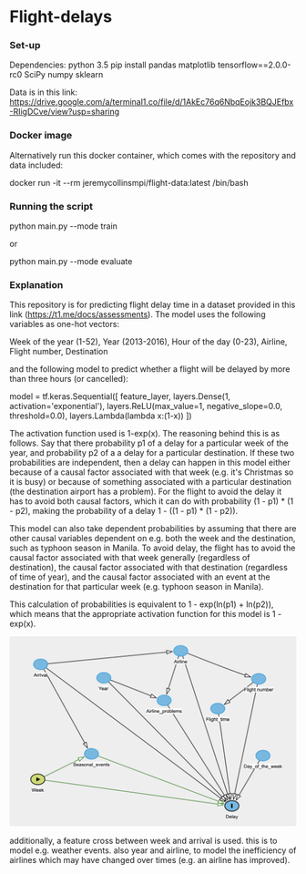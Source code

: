 # Flight-delays
### Set-up


Dependencies:
python 3.5
pip install pandas matplotlib tensorflow==2.0.0-rc0 SciPy numpy sklearn

Data is in this link: https://drive.google.com/a/terminal1.co/file/d/1AkEc76q6NbqEojk3BQJEfbx-RIigDCve/view?usp=sharing

### Docker image


Alternatively run this docker container, which comes with the repository and data included:

docker run -it --rm jeremycollinsmpi/flight-data:latest /bin/bash


### Running the script



python main.py --mode train

or 

python main.py --mode evaluate

### Explanation

This repository is for predicting flight delay time in a dataset provided in this link (https://t1.me/docs/assessments).
The model uses the following variables as one-hot vectors:

Week of the year (1-52), Year (2013-2016), Hour of the day (0-23), Airline, Flight number, Destination

and the following model to predict whether a flight will be delayed by more than three hours (or cancelled):

  model = tf.keras.Sequential([
    feature_layer,
    layers.Dense(1, activation='exponential'),
    layers.ReLU(max_value=1, negative_slope=0.0, threshold=0.0),
    layers.Lambda(lambda x:(1-x))
  ])

The activation function used is 1-exp(x).  The reasoning behind this is as follows.  Say that there probability p1 of a delay for a particular week of the year, and probability p2 of a a delay for a particular destination.  If these two probabilities are independent, then a delay can happen in this model either because of a causal factor associated with that week (e.g. it's Christmas so it is busy) or because of something associated with a particular destination (the destination airport has a problem).  For the flight to avoid the delay it has to avoid both causal factors, which it can do with probability (1 - p1) * (1 - p2), making the probability of a delay 1 - ((1 - p1) * (1 - p2)).  

This model can also take dependent probabilities by assuming that there are other causal variables dependent on e.g. both the week and the destination, such as typhoon season in Manila.  To avoid delay, the flight has to avoid the causal factor associated with that week generally (regardless of destination), the causal factor associated with that destination (regardless of time of year), and the causal factor associated with an event at the destination for that particular week (e.g. typhoon season in Manila).  

This calculation of probabilities is equivalent to 1 - exp(ln(p1) + ln(p2)), which means that the appropriate activation function for this model is 1 - exp(x).  

![alt text](https://github.com/JeremyCollinsMPI/Flight-delays/blob/master/dag1.png)

additionally, a feature cross between week and arrival is used.  this is to model e.g. weather events.  also year and airline, to model the inefficiency of airlines which may have changed over times (e.g. an airline has improved).
